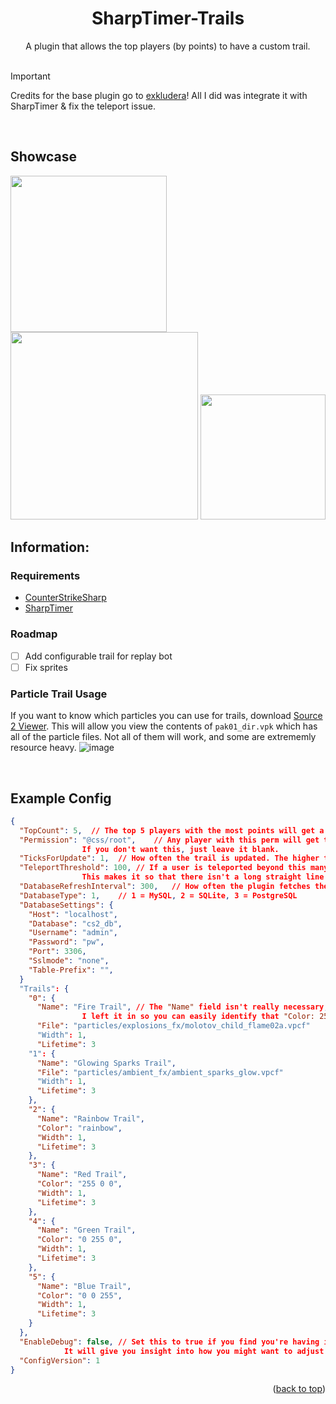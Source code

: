 <a name="readme-top"></a>

<div align="center">
<h1 align="center">SharpTimer-Trails</h1>
A plugin that allows the top players (by points) to have a custom trail.
</div>
<br>

> [!IMPORTANT]
> Credits for the base plugin go to [exkludera](https://github.com/exkludera)! All I did was integrate it with SharpTimer & fix the teleport issue.
> 
<br>

## Showcase

<img src="https://github.com/user-attachments/assets/1135a673-e19f-4a00-9edc-f4bfc760c45f" width="250">
<img src="https://github.com/user-attachments/assets/af7406b0-3911-489c-91e1-3dde79002790" width="300">
<img src="https://github.com/user-attachments/assets/7dddc6cc-a0aa-4946-9c49-c5bf6b48ceb1" width="200">


<br>

## Information:

### Requirements
- [CounterStrikeSharp](https://github.com/roflmuffin/CounterStrikeSharp)
- [SharpTimer](https://github.com/Letaryat/poor-sharptimer)

### Roadmap
- [ ] Add configurable trail for replay bot
- [ ] Fix sprites

### Particle Trail Usage
If you want to know which particles you can use for trails, download [Source 2 Viewer](https://github.com/ValveResourceFormat/ValveResourceFormat).
This will allow you view the contents of `pak01_dir.vpk` which has all of the particle files. Not all of them will work, and some are extrememly resource heavy.
![image](https://github.com/user-attachments/assets/adaa5452-dab6-4af0-97a6-832453db8e4b)


<br>

## Example Config
```json
{
  "TopCount": 5,  // The top 5 players with the most points will get a trail.
  "Permission": "@css/root",	// Any player with this perm will get the trail set in Trail 0.
				If you don't want this, just leave it blank.
  "TicksForUpdate": 1,	// How often the trail is updated. The higher the number the less smooth the trail will look.
  "TeleportThreshold": 100,	// If a user is teleported beyond this many units in a tick the trail won't show.
				This makes it so that there isn't a long straight line between teleports/respawns.
  "DatabaseRefreshInterval": 300,	// How often the plugin fetches the list of top players from the database.
  "DatabaseType": 1,	// 1 = MySQL, 2 = SQLite, 3 = PostgreSQL
  "DatabaseSettings": {
	"Host": "localhost",
	"Database": "cs2_db",
	"Username": "admin",
	"Password": "pw",
	"Port": 3306,
	"Sslmode": "none",
	"Table-Prefix": "",
  }
  "Trails": {
    "0": {
      "Name": "Fire Trail",	// The "Name" field isn't really necessary, you can omit it if you like.
				I left it in so you can easily identify that "Color: 255 165 0" is Orange for example.
      "File": "particles/explosions_fx/molotov_child_flame02a.vpcf"
      "Width": 1,
      "Lifetime": 3
    "1": {
      "Name": "Glowing Sparks Trail",
      "File": "particles/ambient_fx/ambient_sparks_glow.vpcf"
      "Width": 1,
      "Lifetime": 3
    },
    "2": {
      "Name": "Rainbow Trail",
      "Color": "rainbow",
      "Width": 1,
      "Lifetime": 3
    },
    "3": {
      "Name": "Red Trail",
      "Color": "255 0 0",
      "Width": 1,
      "Lifetime": 3
    },
    "4": {
      "Name": "Green Trail",
      "Color": "0 255 0",
      "Width": 1,
      "Lifetime": 3
    },
    "5": {
      "Name": "Blue Trail",
      "Color": "0 0 255",
      "Width": 1,
      "Lifetime": 3
    }
  },
  "EnableDebug": false,	// Set this to true if you find you're having issues with the trail being created when teleporting.
			It will give you insight into how you might want to adjust your TeleportThreshold value, as it shows teleport distances.
  "ConfigVersion": 1
}
```
<p align="right">(<a href="#readme-top">back to top</a>)</p>
